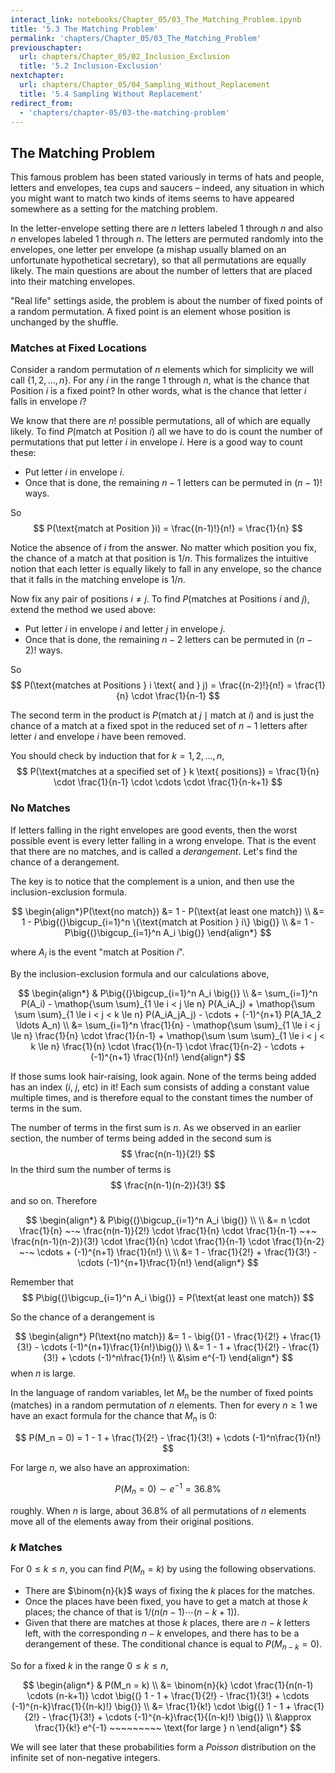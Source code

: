 ```yaml
---
interact_link: notebooks/Chapter_05/03_The_Matching_Problem.ipynb
title: '5.3 The Matching Problem'
permalink: 'chapters/Chapter_05/03_The_Matching_Problem'
previouschapter:
  url: chapters/Chapter_05/02_Inclusion_Exclusion
  title: '5.2 Inclusion-Exclusion'
nextchapter:
  url: chapters/Chapter_05/04_Sampling_Without_Replacement
  title: '5.4 Sampling Without Replacement'
redirect_from:
  - 'chapters/chapter-05/03-the-matching-problem'
---
```


## The Matching Problem

This famous problem has been stated variously in terms of hats and people, letters and envelopes, tea cups and saucers – indeed, any situation in which you might want to match two kinds of items seems to have appeared somewhere as a setting for the matching problem. 

In the letter-envelope setting there are $n$ letters labeled 1 through $n$ and also $n$ envelopes labeled 1 through $n$. The letters are permuted randomly into the envelopes, one letter per envelope (a mishap usually blamed on an unfortunate hypothetical secretary), so that all permutations are equally likely. The main questions are about the number of letters that are placed into their matching envelopes.

"Real life" settings aside, the problem is about the number of fixed points of a random permutation. A fixed point is an element whose position is unchanged by the shuffle.

### Matches at Fixed Locations
Consider a random permutation of $n$ elements which for simplicity we will call $\{1, 2, \ldots , n\}$. For any $i$ in the range 1 through $n$, what is the chance that Position $i$ is a fixed point? In other words, what is the chance that letter $i$ falls in envelope $i$?

We know that there are $n!$ possible permutations, all of which are equally likely. To find $P(\text{match at Position }i)$ all we have to do is count the number of permutations that put letter $i$ in envelope $i$. Here is a good way to count these:
- Put letter $i$ in envelope $i$.
- Once that is done, the remaining $n-1$ letters can be permuted in $(n-1)!$ ways.

So
$$
P(\text{match at Position }i) = \frac{(n-1)!}{n!} 
= \frac{1}{n}
$$

Notice the absence of $i$ from the answer. No matter which position you fix, the chance of a match at that position is $1/n$. This formalizes the intuitive notion that each letter is equally likely to fall in any envelope, so the chance that it falls in the matching envelope is $1/n$.

Now fix any pair of positions $i \ne j$. To find $P(\text{matches at Positions } i \text{ and } j)$, extend the method we used above:
- Put letter $i$ in envelope $i$ and letter $j$ in envelope $j$.
- Once that is done, the remaining $n-2$ letters can be permuted in $(n-2)!$ ways.

So
$$
P(\text{matches at Positions } i \text{ and } j) = 
\frac{(n-2)!}{n!} 
= \frac{1}{n} \cdot \frac{1}{n-1}
$$

The second term in the product is 
$P(\text{match at } j \mid \text{match at } i)$ and is just the chance of a match at a fixed spot in the reduced set of $n-1$ letters after letter $i$ and envelope $i$ have been removed.

You should check by induction that for $k = 1, 2, \ldots , n$,
$$
P(\text{matches at a specified set of } k \text{ positions})
= \frac{1}{n} \cdot \frac{1}{n-1} \cdot \cdots \cdot \frac{1}{n-k+1}
$$

### No Matches
If letters falling in the right envelopes are good events, then the worst possible event is every letter falling in a wrong envelope. That is the event that there are no matches, and is called a *derangement*. Let's find the chance of a derangement.

The key is to notice that the complement is a union, and then use the inclusion-exclusion formula.

$$
\begin{align*}P(\text{no match}) &= 1 - P(\text{at least one match}) \\
&= 1 - P\big{(}\bigcup_{i=1}^n \{\text{match at Position } i\} \big{)} \\
&= 1 - P\big{(}\bigcup_{i=1}^n A_i \big{)}
\end{align*}
$$

where $A_i$ is the event "match at Position $i$".

By the inclusion-exclusion formula and our calculations above,

$$
\begin{align*}
& P\big{(}\bigcup_{i=1}^n A_i \big{)} \\
&=
\sum_{i=1}^n P(A_i) - \mathop{\sum \sum}_{1 \le i < j \le n} P(A_iA_j) + \mathop{\sum \sum \sum}_{1 \le i < j < k \le n} P(A_iA_jA_j) - \cdots + (-1)^{n+1} P(A_1A_2 \ldots A_n) \\
&= \sum_{i=1}^n \frac{1}{n} - \mathop{\sum \sum}_{1 \le i < j \le n} \frac{1}{n} \cdot \frac{1}{n-1} + 
\mathop{\sum \sum \sum}_{1 \le i < j < k \le n}
\frac{1}{n} \cdot \frac{1}{n-1} \cdot \frac{1}{n-2} -
\cdots + (-1)^{n+1} \frac{1}{n!}
\end{align*}
$$

If those sums look hair-raising, look again. None of the terms being added has an index ($i$, $j$, etc) in it! Each sum consists of adding a constant value multiple times, and is therefore equal to the constant times the number of terms in the sum. 

The number of terms in the first sum is $n$. As we observed in an earlier section, the number of terms being added in the second sum is
$$
\frac{n(n-1)}{2!}
$$
In the third sum the number of terms is
$$
\frac{n(n-1)(n-2)}{3!}
$$
and so on. Therefore

$$
\begin{align*}
& P\big{(}\bigcup_{i=1}^n A_i \big{)} \\ \\
&= n \cdot \frac{1}{n}
~-~ \frac{n(n-1)}{2!} \cdot \frac{1}{n} \cdot \frac{1}{n-1}
~+~ \frac{n(n-1)(n-2)}{3!} \cdot \frac{1}{n} \cdot \frac{1}{n-1} \cdot \frac{1}{n-2} ~-~
\cdots + (-1)^{n+1} \frac{1}{n!} \\ \\
&= 1 - \frac{1}{2!} + \frac{1}{3!} - \cdots (-1)^{n+1}\frac{1}{n!}
\end{align*}
$$

Remember that
$$
P\big{(}\bigcup_{i=1}^n A_i \big{)} = 
P(\text{at least one match})
$$

So the chance of a derangement is

$$
\begin{align*}
P(\text{no match}) &= 1 - \big{(}1 - \frac{1}{2!} + \frac{1}{3!} - \cdots (-1)^{n+1}\frac{1}{n!}\big{)} \\
&= 1 - 1 + \frac{1}{2!} - \frac{1}{3!} + \cdots (-1)^n\frac{1}{n!} \\
&\sim e^{-1}
\end{align*}
$$
when $n$ is large.

In the language of random variables, let $M_n$ be the number of fixed points (matches) in a random permutation of $n$ elements. Then for every $n \ge 1$ we have an exact formula for the chance that $M_n$ is 0:

$$
P(M_n = 0) = 1 - 1 + \frac{1}{2!} - \frac{1}{3!} + \cdots (-1)^n\frac{1}{n!}
$$

For large $n$, we also have an approximation:

$$
P(M_n = 0) \sim e^{-1} = 36.8\%
$$

roughly. When $n$ is large, about 36.8% of all permutations of $n$ elements move all of the elements away from their original positions. 

### $k$ Matches
For $0 \le k \le n$, you can find $P(M_n = k)$ by using the following observations.

- There are $\binom{n}{k}$ ways of fixing the $k$ places for the matches.
- Once the places have been fixed, you have to get a match at those $k$ places; the chance of that is $1/(n(n-1) \cdots (n-k+1))$.
- Given that there are matches at those $k$ places, there are $n-k$ letters left, with the corresponding $n-k$ envelopes, and there has to be a derangement of these. The conditional chance is equal to $P(M_{n-k} = 0)$.

So for a fixed $k$ in the range $0 \le k \le n$,

$$
\begin{align*}
& P(M_n = k) \\
&= \binom{n}{k} \cdot \frac{1}{n(n-1) \cdots (n-k+1)} \cdot 
\big{(} 1 - 1 + \frac{1}{2!} - \frac{1}{3!} + \cdots (-1)^{n-k}\frac{1}{(n-k)!} \big{)} \\
&= \frac{1}{k!} \cdot \big{(} 1 - 1 + \frac{1}{2!} - \frac{1}{3!} + \cdots (-1)^{n-k}\frac{1}{(n-k)!} \big{)} \\
&\approx \frac{1}{k!} e^{-1} ~~~~~~~~~ \text{for large } n
\end{align*}
$$

We will see later that these probabilities form a *Poisson* distribution on the infinite set of non-negative integers.
